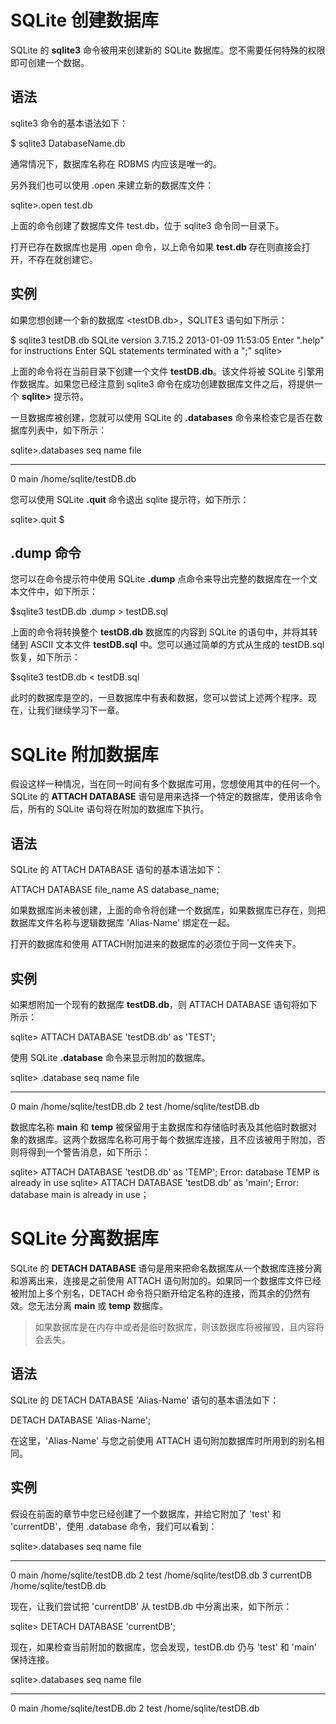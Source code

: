 # SQLite 创建数据库

SQLite 的 **sqlite3** 命令被用来创建新的 SQLite 数据库。您不需要任何特殊的权限即可创建一个数据。

## 语法

sqlite3 命令的基本语法如下：

$ sqlite3 DatabaseName.db

通常情况下，数据库名称在 RDBMS 内应该是唯一的。

另外我们也可以使用 .open 来建立新的数据库文件：

sqlite>.open test.db

上面的命令创建了数据库文件 test.db，位于 sqlite3 命令同一目录下。

打开已存在数据库也是用 .open 命令，以上命令如果 **test.db** 存在则直接会打开，不存在就创建它。

## 实例

如果您想创建一个新的数据库 <testDB.db>，SQLITE3 语句如下所示：

$ sqlite3 testDB.db
SQLite version 3.7.15.2 2013-01-09 11:53:05
Enter ".help" for instructions
Enter SQL statements terminated with a ";"
sqlite>

上面的命令将在当前目录下创建一个文件 **testDB.db**。该文件将被 SQLite 引擎用作数据库。如果您已经注意到 sqlite3 命令在成功创建数据库文件之后，将提供一个 **sqlite>** 提示符。

一旦数据库被创建，您就可以使用 SQLite 的 **.databases** 命令来检查它是否在数据库列表中，如下所示：

sqlite>.databases
seq  name             file
---  ---------------  ----------------------
0    main             /home/sqlite/testDB.db

您可以使用 SQLite **.quit** 命令退出 sqlite 提示符，如下所示：

sqlite>.quit
$

## .dump 命令

您可以在命令提示符中使用 SQLite **.dump** 点命令来导出完整的数据库在一个文本文件中，如下所示：

$sqlite3 testDB.db .dump > testDB.sql

上面的命令将转换整个 **testDB.db** 数据库的内容到 SQLite 的语句中，并将其转储到 ASCII 文本文件 **testDB.sql** 中。您可以通过简单的方式从生成的 testDB.sql 恢复，如下所示：

$sqlite3 testDB.db < testDB.sql

此时的数据库是空的，一旦数据库中有表和数据，您可以尝试上述两个程序。现在，让我们继续学习下一章。
# SQLite 附加数据库

假设这样一种情况，当在同一时间有多个数据库可用，您想使用其中的任何一个。SQLite 的 **ATTACH DATABASE** 语句是用来选择一个特定的数据库，使用该命令后，所有的 SQLite 语句将在附加的数据库下执行。

## 语法

SQLite 的 ATTACH DATABASE 语句的基本语法如下：

ATTACH DATABASE file_name AS database_name;

如果数据库尚未被创建，上面的命令将创建一个数据库，如果数据库已存在，则把数据库文件名称与逻辑数据库 'Alias-Name' 绑定在一起。

打开的数据库和使用 ATTACH附加进来的数据库的必须位于同一文件夹下。

## 实例

如果想附加一个现有的数据库 **testDB.db**，则 ATTACH DATABASE 语句将如下所示：

sqlite> ATTACH DATABASE 'testDB.db' as 'TEST';

使用 SQLite **.database** 命令来显示附加的数据库。

sqlite> .database
seq  name             file
---  ---------------  ----------------------
0    main             /home/sqlite/testDB.db
2    test             /home/sqlite/testDB.db

数据库名称 **main** 和 **temp** 被保留用于主数据库和存储临时表及其他临时数据对象的数据库。这两个数据库名称可用于每个数据库连接，且不应该被用于附加，否则将得到一个警告消息，如下所示：

sqlite>  ATTACH DATABASE 'testDB.db' as 'TEMP';
Error: database TEMP is already in use
sqlite>  ATTACH DATABASE 'testDB.db' as 'main';
Error: database main is already in use；

# SQLite 分离数据库

SQLite 的 **DETACH DATABASE** 语句是用来把命名数据库从一个数据库连接分离和游离出来，连接是之前使用 ATTACH 语句附加的。如果同一个数据库文件已经被附加上多个别名，DETACH 命令将只断开给定名称的连接，而其余的仍然有效。您无法分离 **main** 或 **temp** 数据库。

> 如果数据库是在内存中或者是临时数据库，则该数据库将被摧毁，且内容将会丢失。

## 语法

SQLite 的 DETACH DATABASE 'Alias-Name' 语句的基本语法如下：

DETACH DATABASE 'Alias-Name';

在这里，'Alias-Name' 与您之前使用 ATTACH 语句附加数据库时所用到的别名相同。

## 实例

假设在前面的章节中您已经创建了一个数据库，并给它附加了 'test' 和 'currentDB'，使用 .database 命令，我们可以看到：

sqlite>.databases
seq  name             file
---  ---------------  ----------------------
0    main             /home/sqlite/testDB.db
2    test             /home/sqlite/testDB.db
3    currentDB        /home/sqlite/testDB.db

现在，让我们尝试把 'currentDB' 从 testDB.db 中分离出来，如下所示：

sqlite> DETACH DATABASE 'currentDB';

现在，如果检查当前附加的数据库，您会发现，testDB.db 仍与 'test' 和 'main' 保持连接。

sqlite>.databases
seq  name             file
---  ---------------  ----------------------
0    main             /home/sqlite/testDB.db
2    test             /home/sqlite/testDB.db